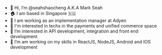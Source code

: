 - 👋 Hi, I’m @seahshaocheng A.K.A Mark Seah
- 🏠 I am based in Singapore 🇸🇬
- 💼 I am working as an implementation manager at Adyen
- 🤔 I'm interested in techs in the payments and unified commerce space
- 👀 I’m interested in API development, integration and front end development
- 🌱 I’m am working on my skills in ReactJS, NodeJS, Android and IOS development

<!---
seahshaocheng/seahshaocheng is a ✨ special ✨ repository because its `README.md` (this file) appears on your GitHub profile.
You can click the Preview link to take a look at your changes.
--->
